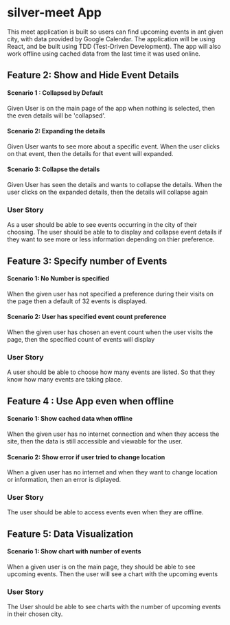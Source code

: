 # silver-meet App
This meet application is built so users can find upcoming events in ant given city, with data provided by Google Calendar. The application will be using React, and be built using TDD (Test-Driven Development). The app will also work offline using cached data from the last time it was used online. 

## Feature 2: Show and Hide Event Details

#### Scenario 1 : Collapsed by Default
Given User is on the main page of the app when nothing is selected, then the even details will be 'collapsed'.
 
#### Scenario 2: Expanding the details
Given User wants to see more about a specific event. When the user clicks on that event, then the details for that event will expanded.

#### Scenario 3: Collapse the details
Given User has seen the details and wants to collapse the details. When the user clicks on the expanded details, then the details will collapse again
 
### User Story
As a user should be able to see events occurring in the city of their choosing. The user should be able to to display and collapse event details if they want to see more or less information depending on thier preference.

## Feature 3: Specify number of Events

#### Scenario 1: No Number is specified
When the given user has not specified a preference during their visits on the page then a default of 32 events is displayed.

#### Scenario 2: User has specified event count preference
When the given user has chosen an event count when the user visits the page, then the specified count of events will display
    
### User Story
A user should be able to choose how many events are listed. So that they know how many events are taking place.

## Feature 4 : Use App even when offline

#### Scenario 1: Show cached data when offline
When the given user has no internet connection and when they access the site, then the data is still accessible and viewable for the user.

#### Scenario 2: Show error if user tried to change location
When a given user has no internet and when they want to change location or information, then an error is diplayed. 

### User Story
The user should be able to access events even when they are offline.

## Feature 5: Data Visualization

#### Scenario 1: Show chart with number of events
When a given user is on the main page, they should be able to see upcoming events. Then the user will see a chart with the upcoming events

### User Story 
The User should be able to see charts with the number of upcoming events in their chosen city.

